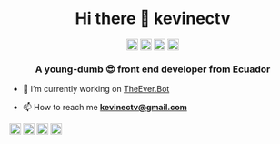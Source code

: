 <h1 align="center">Hi there 👋 kevinectv</h1>
<p align="center"><a href="https://codepen.io/kevinectv" target="blank"><img align="center" src="https://cdn.jsdelivr.net/npm/simple-icons@3.0.1/icons/codepen.svg" alt="kevinectv" height="20" width="20" /></a>
<a href="https://twitter.com/kevinectv" target="blank"><img align="center" src="https://cdn.jsdelivr.net/npm/simple-icons@3.0.1/icons/twitter.svg" alt="kevinectv" height="20" width="20" /></a>
<a href="https://instagram.com/kevinectv" target="blank"><img align="center" src="https://cdn.jsdelivr.net/npm/simple-icons@3.0.1/icons/instagram.svg" alt="kevinectv" height="20" width="20" /></a>
<a href="https://dribbble.com/kevinectv" target="blank"><img align="center" src="https://cdn.jsdelivr.net/npm/simple-icons@3.0.1/icons/dribbble.svg" alt="kevinectv" height="20" width="20" /></a></p>
<h3 align="center">A young-dumb 😎 front end developer from Ecuador</h3>

-  🔭 I’m currently working on [TheEver.Bot](TheEver.Bot)

-  📫 How to reach me **kevinectv@gmail.com**

<p align="left"><img src="https://devicons.github.io/devicon/devicon.git/icons/bootstrap/bootstrap-plain.svg" alt="bootstrap" width="20" height="20"/> <img src="https://devicons.github.io/devicon/devicon.git/icons/css3/css3-original-wordmark.svg" alt="css3" width="20" height="20"/> <img src="https://devicons.github.io/devicon/devicon.git/icons/html5/html5-original-wordmark.svg" alt="html5" width="20" height="20"/> <img src="https://devicons.github.io/devicon/devicon.git/icons/javascript/javascript-original.svg" alt="javascript" width="20" height="20"/></p><p align="center">
</p>
